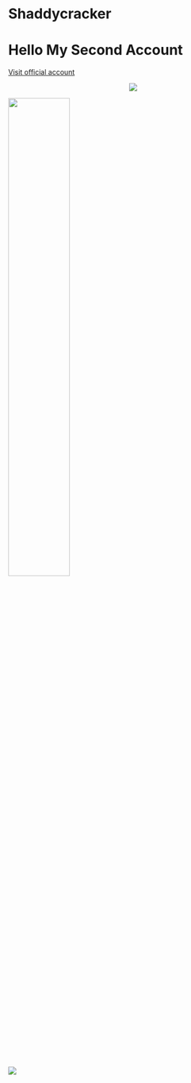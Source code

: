 # Shaddycracker

 # Hello My Second Account 

<a href="https://github.com/shadabali-git" target="_blank" > Visit official account  </a> 

<p align='center'>
<!-- <img src='https://github-profile-trophy.vercel.app/?username=tynab&theme=dracula&column=6'> -->
<img src='https://hacked-github-stat-trophies.vercel.app/?username=Shaddycracker&theme=dracula&column=11'>
</p>
<p align=left>
<img algin='left' width='49.7%' src='https://readme-stats-fabio-vicente.vercel.app/api?username=Shaddycracker&count_private=true&show_icons=true&theme=dracula' />

</p>

<!-- <img align='left' src='https://github-readme-stats.vercel.app/api/top-langs/?username=tynab&theme=dracula&langs_count=10' /> -->
<img align='left' src='https://github-readme-stats-git-masterrstaa-rickstaa.vercel.app/api/top-langs/?username=Shaddycracker&theme=dracula&langs_count=25' />
<!-- <img align='left' src='https://github-readme-stats-sigma-five.vercel.app/api/top-langs/?username=tynab&theme=dracula' /> -->
